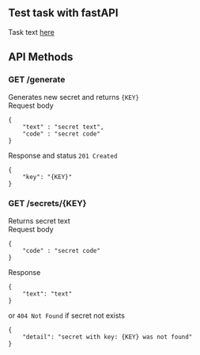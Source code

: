 ## Test task with fastAPI
Task text [here](https://github.com/avito-tech/mi-trainee-task)
## API Methods
### GET /generate
Generates new secret and returns `{KEY}`<br>
Request body
```
{  
    "text" : "secret text",
    "code" : "secret code"
}
```
Response and status `201 Created`
```
{
    "key": "{KEY}"
}
```
### GET /secrets/{KEY}
Returns secret text<br>
Request body
```
{
    "code" : "secret code"
}
```
Response
```
{
    "text": "text"
}
```
or `404 Not Found` if secret not exists
```
{
    "detail": "secret with key: {KEY} was not found"
}
```